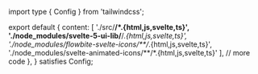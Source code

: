 import type { Config } from 'tailwindcss';

export default { 
  content: [
    './src/**/*.{html,js,svelte,ts}', 
    './node_modules/svelte-5-ui-lib/**/*.{html,js,svelte,ts}', 
    './node_modules/flowbite-svelte-icons/**/*.{html,js,svelte,ts}',
    './node_modules/svelte-animated-icons/**/*.{html,js,svelte,ts}'
  ], 
  // more code
  },
} satisfies Config;
